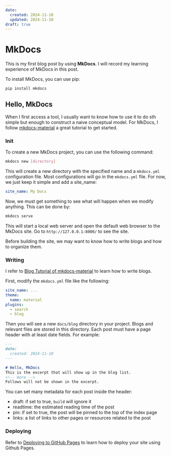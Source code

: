 ```yaml
---
date:
  created: 2024-11-10
  updated: 2024-11-10
draft: true
---
```


# MkDocs

This is my first blog post by using **MkDocs**. I will record my learning experience of MkDocs in this post.

<!-- more -->

To install MkDocs, you can use pip:
```bash
pip install mkdocs
```

## Hello, MkDocs
When I first access a tool, I usually want to know how to use it to do sth simple but enough to construct a naive conceptual model. 
For MkDocs, I follow [mkdocs-material](https://squidfunk.github.io/mkdocs-material/getting-started/) a great tutorial to get started.

### Init 
To create a new MkDocs project, you can use the following command:
```bash
mkdocs new [directory]
```

This will create a new directory with the specified name and a `mkdocs.yml` configuration file. 
Most configurations will go in the `mkdocs.yml` file. For now, we just keep it simple and add a site_name:
```yaml
site_name: My Docs
```

Now, we must get something to see what will happen when we modify anything. This can be done by:
```bash
mkdocs serve
```

This will start a local web server and open the default web browser to the MkDocs site. 
Go to `http://127.0.0.1:8000/` to see the site.

Before building the site, we may want to know how to write blogs and how to organize them.

### Writing
I refer to [Blog Tutorial of mkdocs-material](https://squidfunk.github.io/mkdocs-material/tutorials/blogs/basic/) to learn how to write blogs.

First, modify the `mkdocs.yml` file like the following:
```yaml
site_name: ...
theme:
  name: material
plugins:
  - search
  - blog
```
Then you will see a new `docs/blog` directory in your project. Blogs and relevant files are stored in this directory.
Each post must have a page header with at least date fields. For example:

```md
---
date: 
  created: 2024-11-10
---

# Hello, MkDocs
This is the excerpt that will show up in the blog list.
<!-- more -->
Follows will not be shown in the excerpt.
```

You can set many metadata for each post inside the header:

- draft: if set to true, `build` will ignore it
- readtime: the estimated reading time of the post
- pin: if set to true, the post will be pinned to the top of the index page
- links: a list of links to other pages or resources related to the post

### Deploying
Refer to [Deploying to GitHub Pages](https://www.mkdocs.org/user-guide/deploying-your-docs/#project-pages) to learn how to deploy your site using Github Pages.
